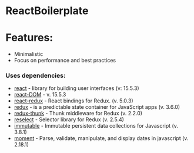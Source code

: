 # ReactBoilerplate

# Features:

  - Minimalistic
  - Focus on performance and best practices


### Uses dependencies:

* [react](https://github.com/facebook/react) - library for building user interfaces (v: 15.5.3)
* [react-DOM](https://github.com/facebook/react) - v. 15.5.3
* [react-redux](https://github.com/reactjs/react-redux) - React bindings for Redux. (v. 5.0.3)
* [redux](https://github.com/reactjs/redux) - is a predictable state container for JavaScript apps (v. 3.6.0)
* [redux-thunk](https://github.com/gaearon/redux-thunk) - Thunk middleware for Redux (v. 2.2.0)
* [reselect](https://github.com/reactjs/reselect) - Selector library for Redux (v. 2.5.4)
* [immutable](https://github.com/facebook/immutable-js/) - Immutable persistent data collections for Javascript (v. 3.8.1)
* [moment](https://github.com/moment/moment) - Parse, validate, manipulate, and display dates in javascript (v. 2.18.1)

